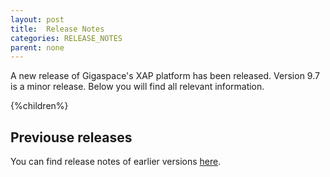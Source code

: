 ```yaml
---
layout: post
title:  Release Notes
categories: RELEASE_NOTES
parent: none
---
```






A new release of Gigaspace's XAP platform has been released. Version 9.7 is a minor release. Below you will find all relevant information.


{%children%}




## Previouse releases

You can find release notes of earlier versions [here](http://wiki.gigaspaces.com/wiki/display/RN/GigaSpaces+Release+Notes).

